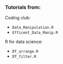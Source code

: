 ### Tutorials from:

Coding club:
* `Data_Manipulation.R`
* `Efficent_Data_Manip.R`

R for data science:
* `DT_arrange.R` 
* `DT_filter.R`

